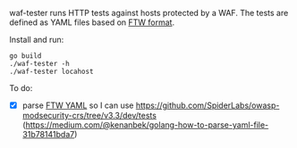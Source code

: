 waf-tester runs HTTP tests against hosts protected by a WAF. The tests are defined as YAML files based on [FTW format](https://github.com/CRS-support/ftw/blob/master/docs/YAMLFormat.md).

Install and run:

```
go build
./waf-tester -h
./waf-tester locahost
```

To do:

* [x] parse [FTW YAML](https://github.com/CRS-support/ftw/blob/master/docs/YAMLFormat.md) so I can use https://github.com/SpiderLabs/owasp-modsecurity-crs/tree/v3.3/dev/tests (https://medium.com/@kenanbek/golang-how-to-parse-yaml-file-31b78141bda7)
